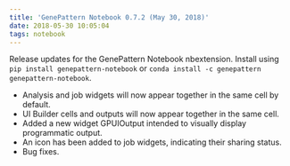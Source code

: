 ```yaml
---
title: 'GenePattern Notebook 0.7.2 (May 30, 2018)'
date: 2018-05-30 10:05:04
tags: notebook
---
```


Release updates for the GenePattern Notebook nbextension. Install using ``pip install genepattern-notebook`` or ``conda install -c genepattern genepattern-notebook``. 

- Analysis and job widgets will now appear together in the same cell by default.
- UI Builder cells and outputs will now appear together in the same cell.
- Added a new widget GPUIOutput intended to visually display programmatic output.
- An icon has been added to job widgets, indicating their sharing status.
- Bug fixes.
